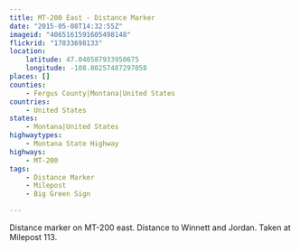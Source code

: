 ```yaml
---
title: MT-200 East - Distance Marker
date: "2015-05-08T14:32:55Z"
imageid: "4065161591605498148"
flickrid: "17833698133"
location:
    latitude: 47.040587933950675
    longitude: -108.80257487297058
places: []
counties:
    - Fergus County|Montana|United States
countries:
    - United States
states:
    - Montana|United States
highwaytypes:
    - Montana State Highway
highways:
    - MT-200
tags:
    - Distance Marker
    - Milepost
    - Big Green Sign

---
```

Distance marker on MT-200 east.  Distance to Winnett and Jordan.  Taken at Milepost 113.